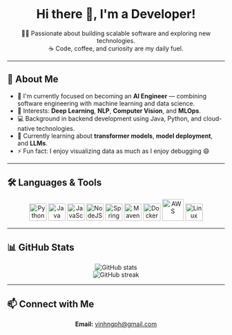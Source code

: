 <h1 align="center">Hi there 👋, I'm a Developer!</h1>
<p align="center">
  👨‍💻 Passionate about building scalable software and exploring new technologies.<br>
  ☕ Code, coffee, and curiosity are my daily fuel.
</p>

---

## 🚀 About Me

- 🎯 I'm currently focused on becoming an **AI Engineer** — combining software engineering with machine learning and data science.
- 🧠 Interests: **Deep Learning**, **NLP**, **Computer Vision**, and **MLOps**.
- 💻 Background in backend development using Java, Python, and cloud-native technologies.
- 🌱 Currently learning about **transformer models**, **model deployment**, and **LLMs**.
- ⚡ Fun fact: I enjoy visualizing data as much as I enjoy debugging 😄

---

## 🛠️ Languages & Tools

<div align="center">
  <img title="Python" alt="Python" width="40px" src="https://cdn.jsdelivr.net/gh/devicons/devicon@latest/icons/python/python-original.svg"/>
  <img title="Java" alt="Java" width="40px" src="https://cdn.jsdelivr.net/gh/devicons/devicon@latest/icons/java/java-original.svg"/>
  <img title="JavaScript" alt="JavaScript" width="40px" src="https://cdn.jsdelivr.net/gh/devicons/devicon@latest/icons/javascript/javascript-original.svg"/>
  <img title="NodeJS" alt="NodeJS" width="40px" src="https://cdn.jsdelivr.net/gh/devicons/devicon@latest/icons/nodejs/nodejs-original.svg"/>
  <img title="Spring" alt="Spring" width="40px" src="https://cdn.jsdelivr.net/gh/devicons/devicon@latest/icons/spring/spring-original.svg"/>
  <img title="Maven" alt="Maven" width="40px" src="https://cdn.jsdelivr.net/gh/devicons/devicon@latest/icons/maven/maven-original.svg"/>
  <img title="Docker" alt="Docker" width="40px" src="https://cdn.jsdelivr.net/gh/devicons/devicon@latest/icons/docker/docker-plain-wordmark.svg"/>
  <img title="AWS" alt="AWS" width="50px" src="https://cdn.jsdelivr.net/gh/devicons/devicon@latest/icons/amazonwebservices/amazonwebservices-plain-wordmark.svg"/>
  <img title="Linux" alt="Linux" width="40px" src="https://cdn.jsdelivr.net/gh/devicons/devicon@latest/icons/linux/linux-original.svg"/>
</div>

---

## 📊 GitHub Stats

<p align="center">
  <img src="https://github-readme-stats.vercel.app/api?username=vinhngph&show_icons=true&theme=radical" alt="GitHub stats"/>
  <br>
  <img src="https://github-readme-streak-stats.herokuapp.com/?user=vinhngph&theme=radical" alt="GitHub streak"/>
</p>

---

## 📫 Connect with Me

<p align="center"><b>Email:</b> <a href="mailto:vinhngph@gmail.com">vinhngph@gmail.com</a></p>
